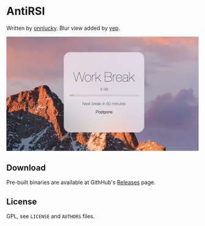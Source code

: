 # AntiRSI

Written by [onnlucky](https://github.com/onnlucky/AntiRSI). Blur view added by [yep](https://github.com/yep/AntiRSI).

![Anti RSI screenshot](https://github.com/yep/AntiRSI/raw/master/Anti-RSI-Screenshot.png "AntiRSI Screenshot")

## Download

Pre-built binaries are available at GithHub's [Releases](https://github.com/yep/AntiRSI/releases) page.

## License

GPL, see `LICENSE` and `AUTHORS` files.
